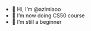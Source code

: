 - 👋 Hi, I’m @azimiaoo
- 👀 I’m now doing CS50 course
- 🌱 I’m still a beginner

<!---
azimiaoo/azimiaoo is a ✨ special ✨ repository because its `README.md` (this file) appears on your GitHub profile.
You can click the Preview link to take a look at your changes.
--->
